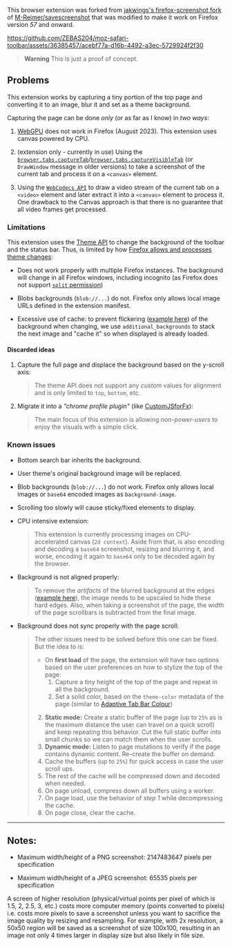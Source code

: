 This browser extension was forked from [jakwings's firefox-screenshot fork](https://github.com/jakwings/firefox-screenshot) of [M-Reimer/savescreenshot](https://github.com/M-Reimer/savescreenshot/tree/14315d4bdcec34efb85b9534701094e63af2b3c3) that was modified to make it work on Firefox version *57* and onward.

https://github.com/ZEBAS204/moz-safari-toolbar/assets/36385457/acebf77a-d16b-4492-a3ec-5729924f2f30

> **Warning**
> This is just a proof of concept.

## Problems

This extension works by capturing a tiny portion of the top page and converting it to an image, blur it and set as a theme background.

Capturing the page can be done *only* (or as far as I know) in *two ways*:

1. [WebGPU](https://developer.mozilla.org/en-US/docs/Web/API/WebGPU_API) does not work in Firefox (August 2023). This extension uses canvas powered by CPU.

2. (extension only - currently in use) Using the [`browser.tabs.captureTab`](https://developer.mozilla.org/en-US/docs/Mozilla/Add-ons/WebExtensions/API/tabs/captureTab)/[`browser.tabs.captureVisibleTab`](https://developer.mozilla.org/en-US/docs/Mozilla/Add-ons/WebExtensions/API/tabs/captureVisibleTab) (or `DrawWindow` message in older versions) to take a screenshot of the current tab and process it on a `<canvas>` element.

3. Using the [`WebCodecs API`](https://developer.mozilla.org/en-US/docs/Web/API/WebCodecs_API) to draw a video stream of the current tab on a `<video>` element and later extract it into a `<canvas>` element to process it.
One drawback to the Canvas approach is that there is no guarantee that all video frames get processed.

### Limitations

This extension uses the [Theme API](https://developer.mozilla.org/en-US/docs/Mozilla/Add-ons/WebExtensions/API/theme) to change the background of the toolbar and the status bar. Thus, is limited by how [Firefox allows and processes theme changes](https://github.com/mozilla/gecko-dev/blob/master/toolkit/modules/LightweightThemeConsumer.sys.mjs):

- Does not work properly with multiple Firefox instances. The background will change in all Firefox windows, including incognito (as Firefox does not support [`split` permission](https://bugzilla.mozilla.org/show_bug.cgi?id=1380812))

- Blobs backgrounds (`blob://...`) do not. Firefox only allows local image URLs defined in the extension manifest.

- Excessive use of cache: to prevent flickering ([example here](https://i.imgur.com/fqwnQro.gif)) of the background when changing, we use `additional_backgrounds` to stack the next image and "cache it" so when displayed is already loaded.

#### Discarded ideas

1. Capture the full page and displace the background based on the y-scroll axis:
   > The theme API does not support any *custom* values for alignment and is only limited to `top`, `bottom`, etc.

2. Migrate it into a *"chrome profile plugin"* (like [CustomJSforFx](https://github.com/Aris-t2/CustomJSforFx)):
   > The main focus of this extension is allowing *non-power-users* to enjoy the visuals with a simple click.

### Known issues

- Bottom search bar inherits the background.

- User theme's original background image will be replaced.

- Blob backgrounds (`blob://...`) do not work. Firefox only allows local images or `base64` encoded images as `background-image`.

- Scrolling too slowly will cause sticky/fixed elements to display.

- CPU intensive extension:
  > This extension is currently processing images on CPU-accelerated canvas (`2d context`). Aside from that, is also encoding and decoding a `base64` screenshot, resizing and blurring it, and worse, encoding it again to `base64` only to be decoded again by the browser.


- Background is not aligned properly:
  > To remove the *artifacts* of the blurred background at the edges ([example here](https://i.imgur.com/fqwnQro.gif)), the image needs to be upscaled to hide these hard edges.
  > Also, when taking a screenshot of the page, the width of the page scrollbars is subtracted from the final image.

- Background does not sync properly with the page scroll:
  > The other issues need to be solved before this one can be fixed.
  > But the idea to is:
  > - On **first load** of the page, the extension will have two options based on the user preferences on how to stylize the top of the page:
  >   1. Capture a tiny height of the top of the page and repeat in all the background.
  >   2. Set a solid color, based on the `theme-color` metadata of the page (similar to [Adaptive Tab Bar Colour](https://github.com/easonwong-de/Adaptive-Tab-Bar-Colour))
  > 2. **Static mode:** Create a static buffer of the page (up to `25%` as is the maximum distance the user can travel on a quick scroll) and keep repeating this behavior. Cut the full static buffer into small chunks so we can match them when the user scrolls.
  > 3. **Dynamic mode:** Listen to page mutations to verify if the page contains dynamic content. Re-create the buffer on demand.
  > 4. Cache the buffers (up to `25%`) for quick access in case the user scroll ups.
  > 5. The rest of the cache will be compressed down and decoded when needed.
  > 6. On page unload, compress down all buffers using a worker.
  > 7. On page load, use the behavior of *step 1* while decompressing the cache.
  > 8. On page close, clear the cache.

---

## Notes:

- Maximum width/height of a PNG screenshot: 2147483647 pixels per specification

- Maximum width/height of a JPEG screenshot: 65535 pixels per specification

A screen of higher resolution (physical/virtual points per pixel of which is 1.5, 2, 2.5, 3, etc.) costs more computer memory (points converted to pixels) i.e. costs more pixels to save a screenshot unless you want to sacrifice the image quality by resizing and resampling.  For example, with 2x resolution, a 50x50 region will be saved as a screenshot of size 100x100, resulting in an image not only 4 times larger in display size but also likely in file size.
